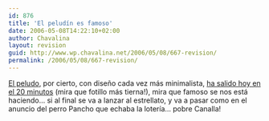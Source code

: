 ```yaml
---
id: 876
title: 'El peludín es famoso'
date: 2006-05-08T14:22:10+02:00
author: Chavalina
layout: revision
guid: http://www.wp.chavalina.net/2006/05/08/667-revision/
permalink: /2006/05/08/667-revision/
---
```

<a href="http://peludin.blogspot.com/" target="_blank">El peludo</a>, por cierto, con diseño cada vez más minimalista, <a href="http://www.20minutos.es/noticia/115959/0/peludo/blog/bitacora/" target="_blank">ha salido hoy en el 20 minutos</a> (mira que fotillo más tierna!), mira que famoso se nos está haciendo… si al final se va a lanzar al estrellato, y va a pasar como en el anuncio del perro Pancho que echaba la lotería… pobre Canalla!